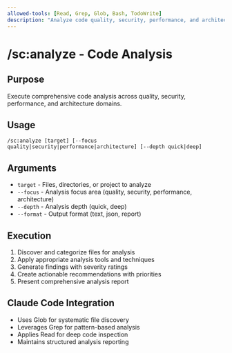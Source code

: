 ```yaml
---
allowed-tools: [Read, Grep, Glob, Bash, TodoWrite]
description: "Analyze code quality, security, performance, and architecture"
---
```


# /sc:analyze - Code Analysis

## Purpose
Execute comprehensive code analysis across quality, security, performance, and architecture domains.

## Usage
```
/sc:analyze [target] [--focus quality|security|performance|architecture] [--depth quick|deep]
```

## Arguments
- `target` - Files, directories, or project to analyze
- `--focus` - Analysis focus area (quality, security, performance, architecture)
- `--depth` - Analysis depth (quick, deep)
- `--format` - Output format (text, json, report)

## Execution
1. Discover and categorize files for analysis
2. Apply appropriate analysis tools and techniques
3. Generate findings with severity ratings
4. Create actionable recommendations with priorities
5. Present comprehensive analysis report

## Claude Code Integration
- Uses Glob for systematic file discovery
- Leverages Grep for pattern-based analysis
- Applies Read for deep code inspection
- Maintains structured analysis reporting